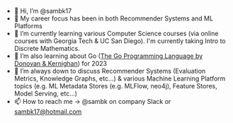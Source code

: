 - 👋 Hi, I’m @sambk17
- 👀 My career focus has been in both Recommender Systems and ML Platforms
- 🌱 I’m currently learning various Computer Science courses (via online courses with Georgia Tech & UC San Diego).  I'm currently taking Intro to Discrete Mathematics.
- 🌱 I’m also learning about Go ([The Go Programming Language by Donovan & Kernighan](gopl.io)) for 2023
- 💞️ I’m always down to discuss Recommender Systems (Evaluation Metrics, Knowledge Graphs, etc...) & various Machine Learning Platform topics (e.g. ML Metadata Stores (e.g. MLFlow, neo4j), Feature Stores, Model Serving, etc...)
- 📫 How to reach me -> @sambk on company Slack or sambk17@hotmail.com

<!---
sambk17/sambk17 is a ✨ special ✨ repository because its `README.md` (this file) appears on your GitHub profile.
You can click the Preview link to take a look at your changes.
--->
